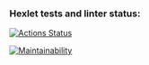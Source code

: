 ### Hexlet tests and linter status:
[![Actions Status](https://github.com/EugenePTCDA/java-project-61/actions/workflows/hexlet-check.yml/badge.svg)](https://github.com/EugenePTCDA/java-project-61/actions)

[![Maintainability](https://api.codeclimate.com/v1/badges/d2330e75398fe06abfd3/maintainability)](https://codeclimate.com/github/EugenePTCDA/java-project-61/maintainability)
